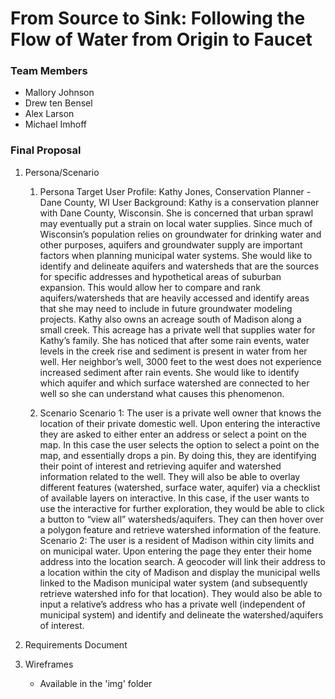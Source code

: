 # From Source to Sink: Following the Flow of Water from Origin to Faucet

### Team Members

* Mallory Johnson
* Drew ten Bensel
* Alex Larson
* Michael Imhoff

### Final Proposal
1. Persona/Scenario
    1. Persona
    Target User Profile: Kathy Jones, Conservation Planner - Dane County, WI
        User Background:
        Kathy is a conservation planner with Dane County, Wisconsin. She is concerned that urban sprawl may eventually put a strain on local water supplies. Since much of Wisconsin’s population relies on groundwater for drinking water and other purposes, aquifers and groundwater supply are important factors when planning municipal water systems. She would like to identify and delineate aquifers and watersheds that are the sources for specific addresses and hypothetical areas of suburban expansion. This would allow her to compare and rank aquifers/watersheds that are heavily accessed and identify areas that she may need to include in future groundwater modeling projects.
        Kathy also owns an acreage south of Madison along a small creek. This acreage has a private well that supplies water for Kathy’s family. She has noticed that after some rain events, water levels in the creek rise and sediment is present in water from her well.  Her neighbor’s well, 3000 feet to the west does not experience increased sediment after rain events. She would like to identify which aquifer and which surface watershed are connected to her well so she can understand what causes this phenomenon.

    2. Scenario
        Scenario 1: The user is a private well owner that knows the location of their private domestic well. Upon entering the interactive they are asked to either enter an address or select a point on the map. In this case the user selects the option to select a point on the map, and essentially drops a pin. By doing this, they are identifying their point of interest and retrieving aquifer and watershed information related to the well. They will also be able to overlay different features (watershed, surface water, aquifer) via a checklist of available layers on interactive. In this case, if the user wants to use the interactive for further exploration, they would be able to click a button to “view all” watersheds/aquifers. They can then hover over a polygon feature and retrieve watershed information of the feature.
        Scenario 2: The user is a resident of Madison within city limits and on municipal water. Upon entering the page they enter their home address into the location search. A geocoder will link their address to a location within the city of Madison and display the municipal wells linked to the Madison municipal water system (and subsequently retrieve watershed info for that location). They would also be able to input a relative’s address who has a private well (independent of municipal system) and identify and delineate the watershed/aquifers of interest.

2. Requirements Document

3. Wireframes

    - Available in the 'img' folder





